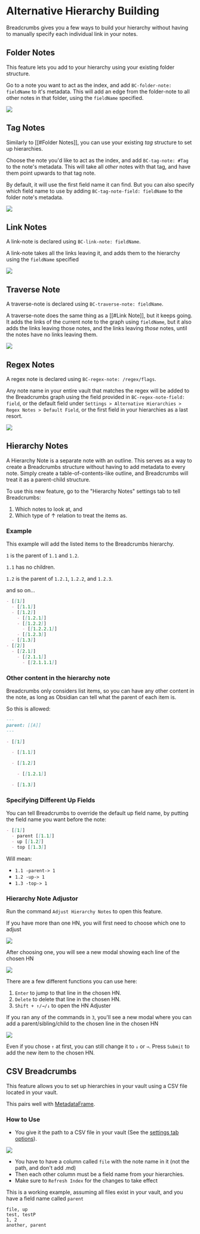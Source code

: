 # Alternative Hierarchy Building

Breadcrumbs gives you a few ways to build your hierarchy without having to manually specify each individual link in your notes.

## Folder Notes

This feature lets you add to your hierarchy using your existing folder structure.

Go to a note you want to act as the index, and add `BC-folder-note: fieldName` to it's metadata. This will add an edge from the folder-note to all other notes in that folder, using the `fieldName` specified.

![](https://imgur.com/DvcBoRy.gif)

## Tag Notes

Similarly to [[#Folder Notes]], you can use your existing _tag_ structure to set up hierarchies.

Choose the note you'd like to act as the index, and add `BC-tag-note: #Tag` to the note's metadata. This will take all _other_ notes with that tag, and have them point upwards to that tag note.

By default, it will use the first field name it can find. But you can also specify which field name to use by adding `BC-tag-note-field: fieldName` to the folder note's metadata.

![](https://imgur.com/eONpeWH.gif)

## Link Notes

A link-note is declared using `BC-link-note: fieldName`.

A link-note takes all the links leaving it, and adds them to the hierarchy using the `fieldName` specified

![](https://imgur.com/Z4yAKbh.gif)

## Traverse Note

A traverse-note is declared using `BC-traverse-note: fieldName`.

A traverse-note does the same thing as a [[#Link Note]], but it keeps going.
It adds the links of the current note to the graph using `fieldName`, but it also adds the links leaving those notes, and the links leaving _those_ notes, until the notes have no links leaving them.

![](https://imgur.com/dBy92HF.gif)

## Regex Notes

A regex note is declared using `BC-regex-note: /regex/flags`.

Any note name in your entire vault that matches the regex will be added to the Breadcrumbs graph using the field provided in `BC-regex-note-field: field`, or the default field under `Settings > Alternative Hierarchies > Regex Notes > Default Field`, or the first field in your hierarchies as a last resort.

![](https://imgur.com/qaqFUU8.png)

## Hierarchy Notes

A Hierarchy Note is a separate note with an outline. This serves as a way to create a Breadcrumbs structure without having to add metadata to every note.
Simply create a table-of-contents-like outline, and Breadcrumbs will treat it as a parent-child structure.

To use this new feature, go to the "Hierarchy Notes" settings tab to tell Breadcrumbs:

1. Which notes to look at, and
2. Which type of ↑ relation to treat the items as.

### Example

This example will add the listed items to the Breadcrumbs hierarchy.

`1` is the parent of `1.1` and `1.2`.

`1.1` has no children.

`1.2` is the parent of `1.2.1`, `1.2.2`, and `1.2.3`.

and so on...

```md
- [[1]]
  - [[1.1]]
  - [[1.2]]
    - [[1.2.1]]
    - [[1.2.2]]
      - [[1.2.2.1]]
    - [[1.2.3]]
  - [[1.3]]
- [[2]]
  - [[2.1]]
    - [[2.1.1]]
      - [[2.1.1.1]]
```

### Other content in the hierarchy note

Breadcrumbs only considers list items, so you can have any other content in the note, as long as Obsidian can tell what the parent of each item is.

So this is allowed:

```md
---
parent: [[A]]
---

- [[1]]

  - [[1.1]]

  - [[1.2]]

    - [[1.2.1]]

  - [[1.3]]
```

### Specifying Different Up Fields

You can tell Breadcrumbs to override the default up field name, by putting the field name you want before the note:

```md
- [[1]]
  - parent [[1.1]]
  - up [[1.2]]
  - top [[1.3]]
```

Will mean:

- `1.1 -parent-> 1`
- `1.2 -up-> 1`
- `1.3 -top-> 1`

### Hierarchy Note Adjustor

Run the command `Adjust Hierarchy Notes` to open this feature.

If you have more than one HN, you will first need to choose which one to adjust

![](https://i.imgur.com/gdNmvoy.png)

After choosing one, you will see a new modal showing each line of the chosen HN

![](https://i.imgur.com/gl0rDqY.png)

There are a few different functions you can use here:

1. `Enter` to jump to that line in the chosen HN.
2. `Delete` to delete that line in the chosen HN.
3. `Shift + ↑/→/↓` to open the HN Adjuster

If you ran any of the commands in `3`, you'll see a new modal where you can add a parent/sibling/child to the chosen line in the chosen HN

![](https://i.imgur.com/AznqViP.png)

Even if you chose `↑` at first, you can still change it to `↓` or `→`.
Press `Submit` to add the new item to the chosen HN.

## CSV Breadcrumbs

This feature allows you to set up hierarchies in your vault using a CSV file located in your vault.

This pairs well with [MetadataFrame](https://github.com/SkepticMystic/metadataframe).

### How to Use

- You give it the path to a CSV file in your vault (See the [settings tab options](https://github.com/SkepticMystic/breadcrumbs/wiki/Settings#CSV-Breadcrumb-Paths)).

![](https://i.imgur.com/qbTs5Ph.png)

- You have to have a column called `file` with the note name in it (not the path, and don't add .md)
- Then each other column must be a field name from your hierarchies.
- Make sure to `Refresh Index` for the changes to take effect

This is a working example, assuming all files exist in your vault, and you have a field name called `parent`

```csv
file, up
test, testP
1, 2
another, parent
```
